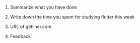 
1. Summarize what you have done

2. Write down the time you spent for studying flutter this week

3. URL of getliner.com

4. Feedback
